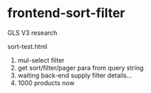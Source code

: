 frontend-sort-filter
====================

GLS V3 research

sort-test.html
1. mul-select filter
2. get sort/filter/pager para from query string
3. waiting back-end supply filter details...
4. 1000 products now
